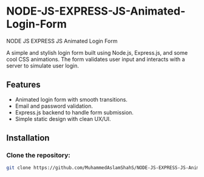 # NODE-JS-EXPRESS-JS-Animated-Login-Form
NODE JS EXPRESS JS Animated Login Form

A simple and stylish login form built using Node.js, Express.js, and some cool CSS animations. The form validates user input and interacts with a server to simulate user login.

## Features

- Animated login form with smooth transitions.
- Email and password validation.
- Express.js backend to handle form submission.
- Simple static design with clean UX/UI.

## Installation

### Clone the repository:
```bash
git clone https://github.com/MuhammedAslamShahS/NODE-JS-EXPRESS-JS-Animated-Login-Form.git


